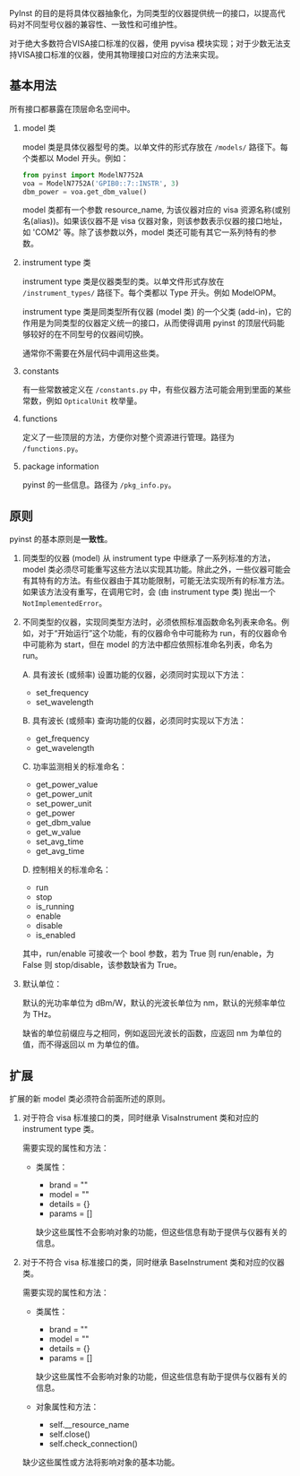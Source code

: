 PyInst 的目的是将具体仪器抽象化，为同类型的仪器提供统一的接口，以提高代码对不同型号仪器的兼容性、一致性和可维护性。

对于绝大多数符合VISA接口标准的仪器，使用 pyvisa 模块实现；对于少数无法支持VISA接口标准的仪器，使用其物理接口对应的方法来实现。

## 基本用法

所有接口都暴露在顶层命名空间中。

1.  model 类
   
    model 类是具体仪器型号的类。以单文件的形式存放在 `/models/` 路径下。每个类都以 Model 开头。例如：

    ``` python
    from pyinst import ModelN7752A
    voa = ModelN7752A('GPIB0::7::INSTR', 3)
    dbm_power = voa.get_dbm_value()
    ```

    model 类都有一个参数 resource_name, 为该仪器对应的 visa 资源名称(或别名(alias))。如果该仪器不是 visa 仪器对象，则该参数表示仪器的接口地址，如 'COM2' 等。除了该参数以外，model 类还可能有其它一系列特有的参数。

2.  instrument type 类

    instrument type 类是仪器类型的类。以单文件形式存放在 `/instrument_types/` 路径下。每个类都以 Type 开头。例如 ModelOPM。

    instrument type 类是同类型所有仪器 (model 类) 的一个父类 (add-in)，它的作用是为同类型的仪器定义统一的接口，从而使得调用 pyinst 的顶层代码能够较好的在不同型号的仪器间切换。

    通常你不需要在外层代码中调用这些类。

3.  constants

    有一些常数被定义在 `/constants.py` 中，有些仪器方法可能会用到里面的某些常数，例如 `OpticalUnit` 枚举量。

4.  functions

    定义了一些顶层的方法，方便你对整个资源进行管理。路径为 `/functions.py`。

5.  package information

    pyinst 的一些信息。路径为 `/pkg_info.py`。

## 原则

pyinst 的基本原则是**一致性**。

1.  同类型的仪器 (model) 从 instrument type 中继承了一系列标准的方法，model 类必须尽可能重写这些方法以实现其功能。除此之外，一些仪器可能会有其特有的方法。有些仪器由于其功能限制，可能无法实现所有的标准方法。如果该方法没有重写，在调用它时，会 (由 instrument type 类) 抛出一个 `NotImplementedError`。

2.  不同类型的仪器，实现同类型方法时，必须依照标准函数命名列表来命名。例如，对于“开始运行”这个功能，有的仪器命令中可能称为 run，有的仪器命令中可能称为 start，但在 model 的方法中都应依照标准命名列表，命名为 run。

    A. 具有波长 (或频率) 设置功能的仪器，必须同时实现以下方法：
    * set_frequency
    * set_wavelength

    B. 具有波长 (或频率) 查询功能的仪器，必须同时实现以下方法：
    * get_frequency
    * get_wavelength

    C. 功率监测相关的标准命名：
    * get_power_value
    * get_power_unit
    * set_power_unit
    * get_power
    * get_dbm_value
    * get_w_value
    * set_avg_time
    * get_avg_time

    D. 控制相关的标准命名：
    * run
    * stop
    * is_running
    * enable
    * disable
    * is_enabled

    其中，run/enable 可接收一个 bool 参数，若为 True 则 run/enable，为 False 则 stop/disable，该参数缺省为 True。

3.  默认单位：
    
    默认的光功率单位为 dBm/W，默认的光波长单位为 nm，默认的光频率单位为 THz。
    
    缺省的单位前缀应与之相同，例如返回光波长的函数，应返回 nm 为单位的值，而不得返回以 m 为单位的值。

## 扩展

扩展的新 model 类必须符合前面所述的原则。

1. 对于符合 visa 标准接口的类，同时继承 VisaInstrument 类和对应的 instrument type 类。

    需要实现的属性和方法：
    *  类属性：
        * brand = ""
        * model = ""
        * details = {}
        * params = []

        缺少这些属性不会影响对象的功能，但这些信息有助于提供与仪器有关的信息。

2. 对于不符合 visa 标准接口的类，同时继承 BaseInstrument 类和对应的仪器类。

    需要实现的属性和方法：
    *  类属性：
        * brand = ""
        * model = ""
        * details = {}
        * params = []

        缺少这些属性不会影响对象的功能，但这些信息有助于提供与仪器有关的信息。

    *  对象属性和方法：
        * self.__resource_name
        * self.close()
        * self.check_connection()

    缺少这些属性或方法将影响对象的基本功能。
